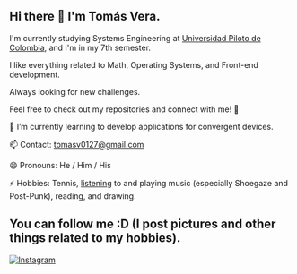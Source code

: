 ## Hi there 👋 I'm Tomás Vera.
I'm currently studying Systems Engineering at [Universidad Piloto de Colombia](https://www.unipiloto.edu.co), and I'm in my 7th semester.

I like everything related to Math, Operating Systems, and Front-end development.

Always looking for new challenges.

Feel free to check out my repositories and connect with me! 🚀

🌱 I’m currently learning to develop applications for convergent devices.

📫 Contact: tomasv0127@gmail.com

😄 Pronouns: He / Him / His

⚡ Hobbies: Tennis, [listening](https://open.spotify.com/user/31bwy5xvrzbkka7rxwhqp6gfjs2q?si=58409f2667364703) to and playing music (especially Shoegaze and Post-Punk), reading, and drawing.

## You can follow me :D (I post pictures and other things related to my hobbies).
[![Instagram](https://img.shields.io/badge/Instagram-E4405F?style=for-the-badge&logo=instagram&logoColor=white)](https://www.instagram.com/tomas_vera_27/)

